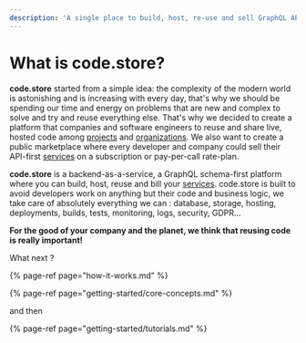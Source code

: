 ```yaml
---
description: 'A single place to build, host, re-use and sell GraphQL APIs services.'
---
```


# What is code.store?

**code.store** started from a simple idea: the complexity of the modern world is astonishing and is increasing with every day, that's why we should be spending our time and energy on problems that are new and complex to solve and try and reuse everything else. That's why we decided to create a platform that companies and software engineers to reuse and share live, hosted code among [projects](getting-started/core-concepts.md#project) and [organizations](getting-started/core-concepts.md#organization). We also want to create a public marketplace where every developer and company could sell their API-first [services](getting-started/core-concepts.md#service) on a subscription or pay-per-call rate-plan.

**code.store** is a backend-as-a-service, a GraphQL schema-first platform where you can build, host, reuse and bill your [services](getting-started/core-concepts.md#service). code.store is built to avoid developers work on anything but their code and business logic, we take care of absolutely everything we can : database, storage, hosting, deployments, builds, tests, monitoring, logs, security, GDPR... 

**For the good of your company and the planet, we think that reusing code is really important!**

What next ?

{% page-ref page="how-it-works.md" %}

{% page-ref page="getting-started/core-concepts.md" %}

and then

{% page-ref page="getting-started/tutorials.md" %}



